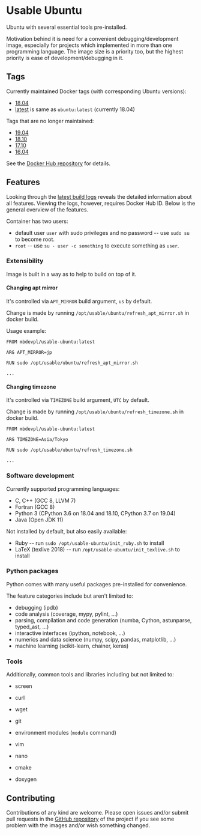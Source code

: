 # Usable Ubuntu

Ubuntu with several essential tools pre-installed.

Motivation behind it is need for a convenient debugging/development image,
especially for projects which implemented in more than one programming language.
The image size is a priority too, but the highest priority is ease of development/debugging in it.


## Tags

Currently maintained Docker tags (with corresponding Ubuntu versions):

* [18.04](https://github.com/mbdevpl/docker-usable-ubuntu/tree/18.04)
* [latest](https://github.com/mbdevpl/docker-usable-ubuntu/tree/latest) is same as `ubuntu:latest` (currently 18.04)

Tags that are no longer maintained:

* [19.04](https://github.com/mbdevpl/docker-usable-ubuntu/tree/19.04)
* [18.10](https://github.com/mbdevpl/docker-usable-ubuntu/tree/18.10)
* [17.10](https://github.com/mbdevpl/docker-usable-ubuntu/tree/17.10)
* [16.04](https://github.com/mbdevpl/docker-usable-ubuntu/tree/16.04)

See the [Docker Hub repository](https://hub.docker.com/r/mbdevpl/usable-ubuntu/) for details.


## Features

Looking through the
[latest build logs](https://cloud.docker.com/repository/docker/mbdevpl/usable-ubuntu/builds)
reveals the detailed information about all features.
Viewing the logs, however, requires Docker Hub ID. Below is the general overview of the features.

Container has two users:

* default user `user` with sudo privileges and no password -- use `sudo su` to become root.
* `root` -- use `su - user -c something` to execute something as `user`.

### Extensibility

Image is built in a way as to help to build on top of it.

#### Changing apt mirror

It's controlled via `APT_MIRROR` build argument, `us` by default.

Change is made by running `/opt/usable/ubuntu/refresh_apt_mirror.sh` in docker build.

Usage example:

```
FROM mbdevpl/usable-ubuntu:latest

ARG APT_MIRROR=jp

RUN sudo /opt/usable/ubuntu/refresh_apt_mirror.sh

...
```

#### Changing timezone

It's controlled via `TIMEZONE` build argument, `UTC` by default.

Change is made by running `/opt/usable/ubuntu/refresh_timezone.sh` in docker build.

```
FROM mbdevpl/usable-ubuntu:latest

ARG TIMEZONE=Asia/Tokyo

RUN sudo /opt/usable/ubuntu/refresh_timezone.sh

...
```


### Software development

Currently supported programming languages:

* C, C++ (GCC 8, LLVM 7)
* Fortran (GCC 8)
* Python 3 (CPython 3.6 on 18.04 and 18.10, CPython 3.7 on 19.04)
* Java (Open JDK 11)

Not installed by default, but also easily available:

* Ruby -- run `sudo /opt/usable-ubuntu/init_ruby.sh` to install
* LaTeX (texlive 2018) -- run `/opt/usable-ubuntu/init_texlive.sh` to install


### Python packages

Python comes with many useful packages pre-installed for convenience.

The feature categories include but aren't limited to:

* debugging (ipdb)
* code analysis (coverage, mypy, pylint, ...)
* parsing, compilation and code generation (numba, Cython, astunparse, typed_ast, ...)
* interactive interfaces (ipython, notebook, ...)
* numerics and data science (numpy, scipy, pandas, matplotlib, ...)
* machine learning (scikit-learn, chainer, keras)


### Tools

Additionally, common tools and libraries including but not limited to:

* screen
* curl
* wget
* git
* environment modules (`module` command)

* vim
* nano
* cmake
* doxygen


## Contributing

Contributions of any kind are welcome.
Please open issues and/or submit pull requests
in the [GitHub repository](https://github.com/mbdevpl/docker-usable-ubuntu) of the project
if you see some problem with the images and/or wish something changed.
